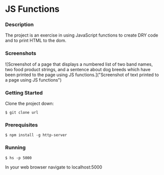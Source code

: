 # JS Functions  
### Description  
The project is an exercise in using JavaScript functions to create DRY code and to print HTML to the dom.  
### Screenshots  
![Screenshot of a page that displays a numbered list of two band names, two food product strings, and a sentence about dog breeds  which have been printed to the page using JS functions.]("Screenshot of text printed to a page using JS functions")  
### Getting Started  
Clone the project down:  
```  
$ git clone url  
```  
### Prerequisites  
```  
$ npm install -g http-server  
```  
### Running  
```  
$ hs -p 5000  
```  
In your web browser navigate to localhost:5000
